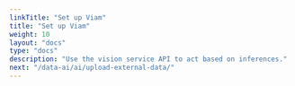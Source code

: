 ```yaml
---
linkTitle: "Set up Viam"
title: "Set up Viam"
weight: 10
layout: "docs"
type: "docs"
description: "Use the vision service API to act based on inferences."
next: "/data-ai/ai/upload-external-data/"
---
```

